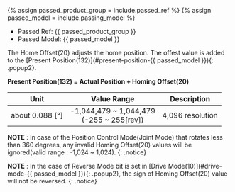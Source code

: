 {% assign passed_product_group = include.passed_ref %}
{% assign passed_model = include.passing_model %}

- Passed Ref: {{ passed_product_group }}
- Passed Model: {{ passed_model }}

The Home Offset(20) adjusts the home position. The offest value is added to the [Present Position(132)](#present-position-{{ passed_model }}){: .popup2}.

**Present Position(132) = Actual Position + Homing Offset(20)**

|        Unit         |                  Value Range                  |   Description    |
|:-------------------:|:---------------------------------------------:|:----------------:|
| about 0.088 [&deg;] | -1,044,479 ~ 1,044,479<br />(-255 ~ 255[rev]) | 4,096 resolution |

**NOTE** : In case of the Position Control Mode(Joint Mode) that rotates less than 360 degrees, any invalid Homing Offset(20) values will be ignored(valid range : -1,024 ~ 1,024).
{: .notice}

**NOTE** : In the case of Reverse Mode bit is set in [Drive Mode(10)](#drive-mode-{{ passed_model }}){: .popup2}, the sign of Homing Offset(20) value will not be reversed.
{: .notice}
